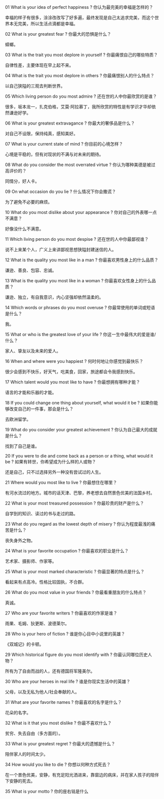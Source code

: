 
01 What is your idea of perfect happiness ?
你认为最完美的幸福是怎样的？

幸福的样子有很多，涂涂改改写了好多遍，最终发现是自己太追求完美，而这个世界本无完美，所以生活点滴都是幸福。

02 What is your greatest fear ?
你最大的恐惧是什么？

蟑螂。

03 What is the trait you most deplore in yourself ?
你最痛恨自己的哪些特质？

自律性差，主要体现在早上起不来。

04 What is the trait you most deplore in others ?
你最痛恨别人的什么特点？

以自己狭隘的三观去判断世界。

05 Which living person do you most admire ?
还在世的人中你最欣赏的是谁？

很多，坂本龙一，扎克伯格，艾莫·阿拉慕丁，我所欣赏的特性是有学识才华却依然谦逊好学。

06 What is your greatest extravagance ?
你最大的奢侈品是什么？

对自己不设限，保持纯真，感知美好。

07 What is your current state of mind ?
你目前的心境怎样？

心境是平稳的，但有对现状的不满与对未来的期待。

08 What do you consider the most overrated virtue ?
你认为哪种美德是被过高评价的？

同情分，好人卡。

09 On what occasion do you lie ?
什么情况下你会撒谎？

为了避免不必要的麻烦。

10 What do you most dislike about your appearance ?
你对自己的外表哪一点不满意？

好像没什么不满意。

11 Which living person do you most despise ?
还在世的人中你最鄙视谁？

说不上来某个人，广义上来讲鄙视思想狭隘封建迷信的人。

12 What is the quality you most like in a man ?
你最喜欢男性身上的什么品质？

谦逊、善良、包容、忠诚。

13 What is the quality you most like in a woman ?
你最喜欢女性身上的什么品质？

谦逊、独立，有自我意识，内心坚强却依然温柔的。

14 Which words or phrases do you most overuse ?
你最常使用的单词或短语是什么？

我。

15 What or who is the greatest love of your life ?
你这一生中最伟大的爱是谁/什么？

家人、挚友以及未来的爱人。

16 When and where were you happiest ?
何时何地让你感觉到最快乐？

很少会感到不快乐，好天气，吃美食，回家，旅途都会令我感到快乐。

17 Which talent would you most like to have ?
你最想拥有哪种才能？

语言的才能和乐器的才能。

18 If you could change one thing about yourself, what would it be ?
如果你能够改变自己的一件事，那会是什么？

去欧洲留学。

19 What do you consider your greatest achievement ?
你认为自己最大的成就是什么？

找到了自己是谁。

20 If you were to die and come back as a person or a thing, what would it be ?
如果有转世，你希望成为什么样的人或物？

还是自己，只不过选择另外一种没有尝试过的人生。

21 Where would you most like to live ?
你最想住在哪里？

有河水流过的地方。城市的话天津、巴黎，养老想去自然景色优美的法国乡村。

22 What is your most treasured possession ?
你最珍贵的财产是什么？

自学到的知识、读过的书与走过的路。

23 What do you regard as the lowest depth of misery ?
你认为程度最浅的痛苦是什么？

丧失身外之物。

24 What is your favorite occupation ?
你最喜欢的职业是什么？

艺术家、摄影师、作家等。

25 What is your most marked characteristic ?
你最显著的特点是什么？

看起来有点高冷。性格比较固执，不合群。

26 What do you most value in your friends ?
你最看重朋友的什么特点？

真诚。

27 Who are your favorite writers ?
你最喜欢的作家是谁？

雨果、毛姆、狄更斯、波德莱尔。

28 Who is your hero of fiction ?
谁是你心目中小说里的英雄？

《双城记》的卡顿。

29 Which historical figure do you most identify with ?
你最认同哪位历史人物？

所有为了自由而战的人，还有德国将军隆美尔。

30 Who are your heroes in real life ?
谁是你现实生活中的英雄？

父母，以及无私为他人/社会奉献的人。

31 What are your favorite names ?
你最喜欢的名字是什么？

花朵的名字。

32 What is it that you most dislike ?
你最不喜欢什么？

贫穷、失去自由（多方面的）。

33 What is your greatest regret ?
你最大的遗憾是什么？

陪伴家人的时间太少。

34 How would you like to die ?
你想以何种方式死去？

在一个景色优美，安静，有充足阳光洒进来，靠窗边的病床，并在家人孩子的陪伴下安静的死去。

35 What is your motto ?
你的座右铭是什么
